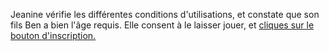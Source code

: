 Jeanine vérifie les différentes conditions d'utilisations, et constate que son fils Ben a bien l'âge requis. Elle consent à le laisser jouer, et [cliques sur le bouton d'inscription.](./inscriptionFirst.scenario.md)